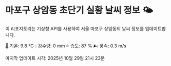 
# 마포구 상암동 초단기 실황 날씨 정보 🌤️

이 리포지토리는 기상청 API를 사용하여 서울 마포구 상암동의 날씨 정보를 업데이트합니다. 

🌡️ 기온: 9.8 ℃
💧 강수량: 0 mm
💦 습도: 87 %
🌬️ 풍속: 0.3 m/s

마지막 업데이트 시각: 2025년 10월 29일 21시 23분    

